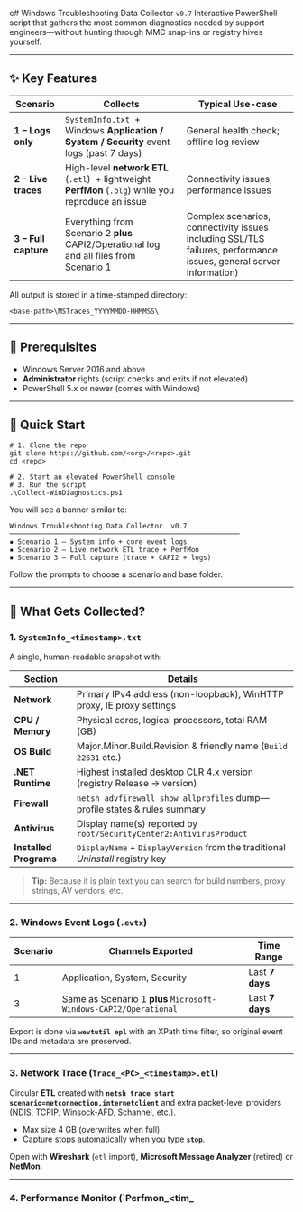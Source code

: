 c# Windows Troubleshooting Data Collector `v0.7`
Interactive PowerShell script that gathers the most common diagnostics needed by support engineers—without hunting through MMC snap-ins or registry hives yourself.

---

## ✨ Key Features
| Scenario | Collects | Typical Use-case |
|----------|----------|------------------|
| **1 – Logs only** | `SystemInfo.txt` &nbsp;+ Windows **Application / System / Security** event logs (past 7 days) | General health check; offline log review |
| **2 – Live traces** | High-level **network ETL** (`.etl`) &nbsp;+ lightweight **PerfMon** (`.blg`) while you reproduce an issue | Connectivity issues, performance issues |
| **3 – Full capture** | Everything from Scenario&nbsp;2 **plus** CAPI2/Operational log and all files from Scenario&nbsp;1 | Complex scenarios, connectivity issues including SSL/TLS failures, performance issues, general server information) |

All output is stored in a time-stamped directory:

    <base-path>\MSTraces_YYYYMMDD-HHMMSS\

---

## 🔧 Prerequisites
* Windows Server 2016 and above
* **Administrator** rights (script checks and exits if not elevated)  
* PowerShell 5.x or newer (comes with Windows)  

---

## 🚀 Quick Start

    # 1. Clone the repo
    git clone https://github.com/<org>/<repo>.git
    cd <repo>

    # 2. Start an elevated PowerShell console
    # 3. Run the script
    .\Collect-WinDiagnostics.ps1

You will see a banner similar to:

    Windows Troubleshooting Data Collector  v0.7
    ─────────────────────────────────────────────────────────
    ▪ Scenario 1 – System info + core event logs
    ▪ Scenario 2 – Live network ETL trace + PerfMon
    ▪ Scenario 3 – Full capture (trace + CAPI2 + logs)

Follow the prompts to choose a scenario and base folder.

---

## 📂 What Gets Collected?

### 1. `SystemInfo_<timestamp>.txt`
A single, human-readable snapshot with:

| Section | Details |
|---------|---------|
| **Network** | Primary IPv4 address (non-loopback), WinHTTP proxy, IE proxy settings |
| **CPU / Memory** | Physical cores, logical processors, total RAM (GB) |
| **OS Build** | Major.Minor.Build.Revision & friendly name (`Build 22631` etc.) |
| **.NET Runtime** | Highest installed desktop CLR 4.x version (registry Release → version) |
| **Firewall** | `netsh advfirewall show allprofiles` dump—profile states & rules summary |
| **Antivirus** | Display name(s) reported by `root/SecurityCenter2:AntivirusProduct` |
| **Installed Programs** | `DisplayName` + `DisplayVersion` from the traditional *Uninstall* registry key |

> **Tip:** Because it is plain text you can search for build numbers, proxy strings, AV vendors, etc.

---

### 2. Windows Event Logs (`.evtx`)
| Scenario | Channels Exported | Time Range |
|----------|------------------|------------|
| 1 | Application, System, Security | Last **7 days** |
| 3 | Same as Scenario 1 **plus** `Microsoft-Windows-CAPI2/Operational` | Last **7 days** |

Export is done via **`wevtutil epl`** with an XPath time filter, so original event IDs and metadata are preserved.

---

### 3. Network Trace (`Trace_<PC>_<timestamp>.etl`)
Circular **ETL** created with **`netsh trace start scenario=netconnection,internetclient`** and extra packet-level providers (NDIS, TCPIP, Winsock-AFD, Schannel, etc.).

* Max size 4 GB (overwrites when full).  
* Capture stops automatically when you type **`stop`**.

Open with **Wireshark** (`etl` import), **Microsoft Message Analyzer** (retired) or **NetMon**.

---

### 4. Performance Monitor (`Perfmon_<tim_
